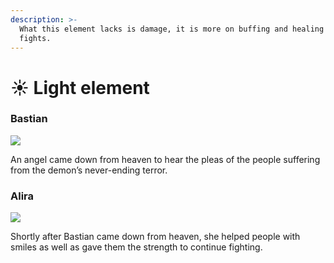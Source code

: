 ```yaml
---
description: >-
  What this element lacks is damage, it is more on buffing and healing to win
  fights.
---
```


# ☀ Light element

### Bastian

![](../../../.gitbook/assets/1\_-K-jSmx1o\_U18dnAqstGJg.png)

An angel came down from heaven to hear the pleas of the people suffering from the demon’s never-ending terror.

### Alira

![](../../../.gitbook/assets/1\_u6aDJTpwuo8g9XZhOQScyQ.png)

Shortly after Bastian came down from heaven, she helped people with smiles as well as gave them the strength to continue fighting.

